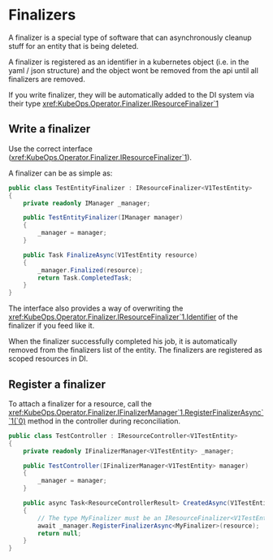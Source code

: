 # Finalizers

A finalizer is a special type of software that can asynchronously
cleanup stuff for an entity that is being deleted.

A finalizer is registered as an identifier in a kubernetes
object (i.e. in the yaml / json structure) and the object
wont be removed from the api until all finalizers are removed.

If you write finalizer, they will be automatically added to the
DI system via their type <xref:KubeOps.Operator.Finalizer.IResourceFinalizer`1>

## Write a finalizer

Use the correct interface (<xref:KubeOps.Operator.Finalizer.IResourceFinalizer`1>).

A finalizer can be as simple as:

```csharp
public class TestEntityFinalizer : IResourceFinalizer<V1TestEntity>
{
    private readonly IManager _manager;

    public TestEntityFinalizer(IManager manager)
    {
        _manager = manager;
    }

    public Task FinalizeAsync(V1TestEntity resource)
    {
        _manager.Finalized(resource);
        return Task.CompletedTask;
    }
}
```

The interface also provides a way of overwriting the
<xref:KubeOps.Operator.Finalizer.IResourceFinalizer`1.Identifier> of the finalizer if you feed like it.

When the finalizer successfully completed his job, it is automatically removed
from the finalizers list of the entity. The finalizers are registered
as scoped resources in DI.

## Register a finalizer

To attach a finalizer for a resource, call the
<xref:KubeOps.Operator.Finalizer.IFinalizerManager`1.RegisterFinalizerAsync``1(`0)>
method in the controller during reconciliation.

```csharp
public class TestController : IResourceController<V1TestEntity>
{
    private readonly IFinalizerManager<V1TestEntity> _manager;

    public TestController(IFinalizerManager<V1TestEntity> manager)
    {
        _manager = manager;
    }

    public async Task<ResourceControllerResult> CreatedAsync(V1TestEntity resource)
    {
        // The type MyFinalizer must be an IResourceFinalizer<V1TestEntity>
        await _manager.RegisterFinalizerAsync<MyFinalizer>(resource);
        return null;
    }
}
```
